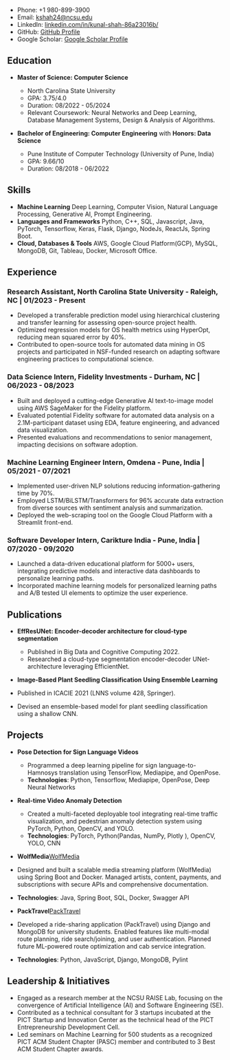 
- Phone: +1 980-899-3900 
- Email: kshah24@ncsu.edu 
- LinkedIn: [linkedin.com/in/kunal-shah-86a23016b/](https://linkedin.com/in/kunal-shah-86a23016b/)
- GitHub: [GitHub Profile](https://github.com/kunalshah03)
- Google Scholar: [Google Scholar Profile](https://scholar.google.com/citations?user=JH6LZRgAAAAJ&hl=en&authuser=1)

## Education
- **Master of Science: Computer Science**
  - North Carolina State University 
  - GPA: 3.75/4.0
  - Duration: 08/2022 - 05/2024
  - Relevant Coursework: Neural Networks and Deep Learning, Database Management Systems, Design & Analysis of Algorithms.

- **Bachelor of Engineering: Computer Engineering** with **Honors: Data Science**
  - Pune Institute of Computer Technology (University of Pune, India)
  - GPA: 9.66/10
  - Duration: 08/2018 - 06/2022

## Skills
- **Machine Learning**
Deep Learning, Computer Vision, Natural Language Processing, Generative AI, Prompt Engineering.
- **Languages and Frameworks**
Python, C++, SQL, Javascript, Java, PyTorch, Tensorflow, Keras, Flask, Django, NodeJs, ReactJs, Spring Boot.
- **Cloud, Databases & Tools**
AWS, Google Cloud Platform(GCP), MySQL, MongoDB, Git, Tableau, Docker, Microsoft Office.

## Experience
### Research Assistant, North Carolina State University - Raleigh, NC | 01/2023 - Present
- Developed a transferable prediction model using hierarchical clustering and transfer learning for assessing open-source project health.
- Optimized regression models for OS health metrics using HyperOpt, reducing mean squared error by 40%.
- Contributed to open-source tools for automated data mining in OS projects and participated in NSF-funded research on adapting software engineering practices to computational science.

### Data Science Intern, Fidelity Investments - Durham, NC | 06/2023 - 08/2023
- Built and deployed a cutting-edge Generative AI text-to-image model using AWS SageMaker for the Fidelity platform.
- Evaluated potential Fidelity software for automated data analysis on a 2.1M-participant dataset using EDA, feature engineering, and advanced data visualization.
- Presented evaluations and recommendations to senior management, impacting decisions on software adoption.

### Machine Learning Engineer Intern, Omdena - Pune, India | 05/2021 - 07/2021
- Implemented user-driven NLP solutions reducing information-gathering time by 70%.
- Employed LSTM/BiLSTM/Transformers for 96% accurate data extraction from diverse sources with sentiment analysis and summarization.
- Deployed the web-scraping tool on the Google Cloud Platform with a Streamlit front-end.

### Software Developer Intern, Carikture India - Pune, India | 07/2020 - 09/2020
- Launched a data-driven educational platform for 5000+ users, integrating predictive models and interactive data dashboards to personalize learning paths.
- Incorporated machine learning models for personalized learning paths and A/B tested UI elements to optimize the user experience.

## Publications
- **EffResUNet: Encoder-decoder architecture for cloud-type segmentation**
  - Published in Big Data and Cognitive Computing 2022.
  - Researched a cloud-type segmentation encoder-decoder UNet-architecture leveraging EfficientNet.

-  **Image-Based Plant Seedling Classification Using Ensemble Learning**
  - Published in ICACIE 2021 (LNNS volume 428, Springer).
  - Devised an ensemble-based model for plant seedling classification using a shallow CNN.

## Projects
- **Pose Detection for Sign Language Videos**
   - Programmed a deep learning pipeline for sign language-to-Hamnosys translation using TensorFlow, Mediapipe, and OpenPose.
   - **Technologies**:  Python, Tensorflow, Mediapipe, OpenPose, Deep Neural Networks

-  **Real-time Video Anomaly Detection**
   - Created a multi-faceted deployable tool integrating real-time traffic visualization, and pedestrian anomaly detection system using PyTorch, Python, OpenCV, and YOLO.
   - **Technologies**:  PyTorch, Python(Pandas, NumPy, Plotly ), OpenCV, YOLO, CNN

-  **WolfMedia**[WolfMedia](https://github.com/rishikesh-yelne/WolfMedia)
  - Designed and built a scalable media streaming platform (WolfMedia) using Spring Boot and Docker. Managed artists, content, payments, and subscriptions with secure APIs and comprehensive documentation.
  - **Technologies**: Java, Spring Boot, SQL, Docker, Swagger API
    
-  **PackTravel**[PackTravel](https://github.com/amisha-w/PackTravel)
  - Developed a ride-sharing application (PackTravel) using Django and MongoDB for university students. Enabled features like multi-modal route planning, ride search/joining, and user authentication. Planned future ML-powered route optimization and cab service integration.
  - **Technologies**: Python, JavaScript, Django, MongoDB, Pylint

## Leadership & Initiatives
- Engaged as a research member at the NCSU RAISE Lab, focusing on the convergence of Artificial Intelligence (AI) and Software Engineering (SE).
- Contributed as a technical consultant for 3 startups incubated at the PICT Startup and Innovation Center as the technical head of the PICT Entrepreneurship Development Cell.
- Led seminars on Machine Learning for 500 students as a recognized PICT ACM Student Chapter (PASC) member and contributed to 3 Best ACM Student Chapter awards.

